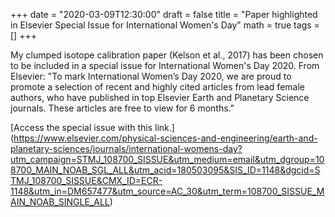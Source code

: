+++ 
date = "2020-03-09T12:30:00" 
draft = false
title = "Paper highlighted in Elsevier Special Issue for International Women's Day" 
math = true 
tags = [] 
+++

My clumped isotope calibration paper (Kelson et al., 2017) has been chosen to be included in a special issue for International Women's Day 2020. From Elsevier: "To mark International Women’s Day 2020, we are proud to promote a selection of recent and highly cited articles from lead female authors, who have published in top Elsevier Earth and Planetary Science journals.  These articles are free to view for 6 months."

[Access the special issue with this link.]
(https://www.elsevier.com/physical-sciences-and-engineering/earth-and-planetary-sciences/journals/international-womens-day?utm_campaign=STMJ_108700_SISSUE&utm_medium=email&utm_dgroup=108700_MAIN_NOAB_SGL_ALL&utm_acid=180503095&SIS_ID=1148&dgcid=STMJ_108700_SISSUE&CMX_ID=ECR-1148&utm_in=DM657477&utm_source=AC_30&utm_term=108700_SISSUE_MAIN_NOAB_SINGLE_ALL)
